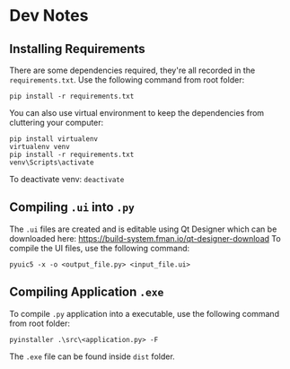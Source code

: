 # Dev Notes

## Installing Requirements
There are some dependencies required, they're all recorded in the `requirements.txt`. Use the following command from root folder:
```
pip install -r requirements.txt
```
You can also use virtual environment to keep the dependencies from cluttering your computer:
```
pip install virtualenv
virtualenv venv
pip install -r requirements.txt
venv\Scripts\activate
```
To deactivate venv: `deactivate`

## Compiling `.ui` into `.py`
The `.ui` files are created and is editable using Qt Designer which can be downloaded here: https://build-system.fman.io/qt-designer-download
To compile the UI files, use the following command:
```
pyuic5 -x -o <output_file.py> <input_file.ui>
```

## Compiling Application `.exe`
To compile `.py` application into a executable, use the following command from root folder:
```
pyinstaller .\src\<application.py> -F
```
The `.exe` file can be found inside `dist` folder.

